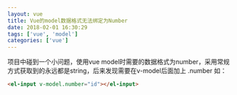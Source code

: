 ```yaml
---
layout: vue
title: Vue的model数据格式无法绑定为Number
date: 2018-02-01 16:30:29
tags: ['vue', 'model']
categories: ['vue']
---
```

项目中碰到一个小问题，使用vue model时需要的数据格式为number，采用常规方式获取到的永远都是string，后来发现需要在v-model后面加上  .number  如：
``` html
<el-input v-model.number="id"></el-input>
```
